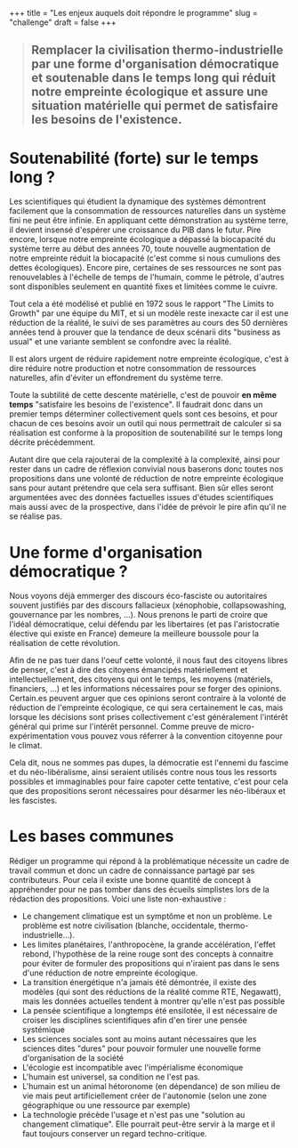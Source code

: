 +++
title = "Les enjeux auquels doit répondre le programme"
slug = "challenge"
draft = false
+++

> ## Remplacer la civilisation thermo-industrielle par une forme d'organisation démocratique et soutenable dans le temps long qui réduit notre empreinte écologique et assure une situation matérielle qui permet de satisfaire les besoins de l'existence.

# Soutenabilité (forte) sur le temps long ?

Les scientifiques qui étudient la dynamique des systèmes démontrent facilement que la consommation de ressources naturelles dans un système fini ne peut être infinie. En appliquant cette démonstration au système terre, il devient insensé d'espérer une croissance du PIB dans le futur. Pire encore, lorsque notre empreinte écologique a dépassé la biocapacité du système terre au début des années 70, toute nouvelle augmentation de notre empreinte réduit la biocapacité (c'est comme si nous cumulions des dettes écologiques). Encore pire, certaines de ses ressources ne sont pas renouvelables à l'échelle de temps de l'humain, comme le pétrole, d'autres sont disponibles seulement en quantité fixes et limitées comme le cuivre.

Tout cela a été modélisé et publié en 1972 sous le rapport "The Limits to Growth" par une équipe du MIT, et si un modèle reste inexacte car il est une réduction de la réalité, le suivi de ses paramètres au cours des 50 dernières années tend à prouver que la tendance de deux scénarii dits "business as usual" et une variante semblent se confondre avec la réalité.

Il est alors urgent de réduire rapidement notre empreinte écologique, c'est à dire réduire notre production et notre consommation de ressources naturelles, afin d'éviter un effondrement du système terre.

Toute la subtilité de cette descente matérielle, c'est de pouvoir **en même temps** "satisfaire les besoins de l'existence". Il faudrait donc dans un premier temps déterminer collectivement quels sont ces besoins, et pour chacun de ces besoins avoir un outil qui nous permettrait de calculer si sa réalisation est conforme à la proposition de soutenabilité sur le temps long décrite précédemment. 

Autant dire que cela rajouterai de la complexité à la complexité, ainsi pour rester dans un cadre de réflexion convivial nous baserons donc toutes nos propositions dans une volonté de réduction de notre empreinte écologique sans pour autant prétendre que cela sera suffisant. Bien sûr elles seront argumentées avec des données factuelles issues d'études scientifiques mais aussi avec de la prospective, dans l'idée de prévoir le pire afin qu'il ne se réalise pas.

# Une forme d'organisation démocratique ?

Nous voyons déjà emmerger des discours éco-fasciste ou autoritaires souvent justifiés par des discours fallacieux (xénophobie, collapsowashing, gouvernance par les nombres, ...). Nous prenons le parti de croire que l'idéal démocratique, celui défendu par les libertaires (et pas l'aristocratie élective qui existe en France) demeure la meilleure boussole pour la réalisation de cette révolution.

Afin de ne pas tuer dans l'oeuf cette volonté, il nous faut des citoyens libres de penser, c'est à dire des citoyens émancipés matériellement et intellectuellement, des citoyens qui ont le temps, les moyens (matériels, financiers, ...) et les informations nécessaires pour se forger des opinions. Certain.es peuvent arguer que ces opinions seront contraire à la volonté de réduction de l'empreinte écologique, ce qui sera certainement le cas, mais lorsque les décisions sont prises collectivement c'est généralement l'intérêt général qui prime sur l'intérêt personnel. Comme preuve de micro-expérimentation vous pouvez vous réferrer à la convention citoyenne pour le climat.

Cela dit, nous ne sommes pas dupes, la démocratie est l'ennemi du fascime et du néo-libéralisme, ainsi seraient utilisés contre nous tous les ressorts possibles et immaginables pour faire capoter cette tentative, c'est pour cela que des propositions seront nécessaires pour désarmer les néo-libéraux et les fascistes.

# Les bases communes

Rédiger un programme qui répond à la problématique nécessite un cadre de travail commun et donc un cadre de connaissance partagé par ses contributeurs.
Pour cela il existe une bonne quantité de concept à appréhender pour ne pas tomber dans des écueils simplistes lors de la rédaction des propositions.
Voici une liste non-exhaustive :

* Le changement climatique est un symptôme et non un problème. Le problème est notre civilisation (blanche, occidentale, thermo-industrielle...).
* Les limites planétaires, l'anthropocène, la grande accélération, l'effet rebond, l'hypothèse de la reine rouge sont des concepts à connaitre pour éviter de formuler des propositions qui n'iraient pas dans le sens d'une réduction de notre empreinte écologique.
* La transition énergétique n'a jamais été démontrée, il existe des modèles (qui sont des réductions de la réalité comme RTE, Negawatt), mais les données actuelles tendent à montrer qu'elle n'est pas possible
* La pensée scientifique a longtemps été ensilotée, il est nécessaire de croiser les disciplines scientifiques afin d'en tirer une pensée systémique
* Les sciences sociales sont au moins autant nécessaires que les sciences dites "dures" pour pouvoir formuler une nouvelle forme d'organisation de la société
* L'écologie est incompatible avec l'impérialisme économique
* L'humain est universel, sa condition ne l'est pas. 
* L'humain est un animal hétoronome (en dépendance) de son milieu de vie mais peut artificiellement créer de l'autonomie (selon une zone géographique ou une ressource par exemple)
* La technologie précède l'usage et n'est pas une "solution au changement climatique". Elle pourrait peut-être servir à la marge et il faut toujours conserver un regard techno-critique.